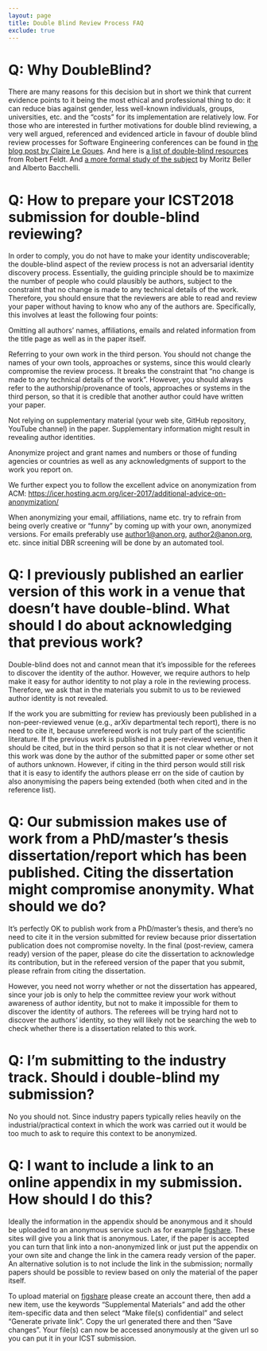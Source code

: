 ```yaml
---
layout: page
title: Double Blind Review Process FAQ
exclude: true
---
```


# Q: Why Double­Blind?

There are many reasons for this decision but in short we think that current
evidence points to it being the most ethical and professional thing to do: it
can reduce bias against gender, less well-known individuals, groups,
universities, etc. and the “costs” for its implementation are relatively low.
For those who are interested in further motivations for double blind reviewing,
a very well­ argued, referenced and evidenced article in favour of double blind
review processes for Software Engineering conferences can be found in [the blog
post by Claire Le Goues](https://www.cs.cmu.edu/~clegoues/double-blind.html).
And here is [a list of double-blind
resources](http://www.robertfeldt.net/advice/double_blind_reviewing/) from
Robert Feldt. And [a more formal study of the
subject](https://peerj.com/preprints/1757/) by Moritz Beller​​ and Alberto
Bacchelli​​.

# Q: How to prepare your ICST2018 submission for double-­blind reviewing?

In order to comply, you do not have to make your identity undiscoverable; the
double­-blind aspect of the review process is not an adversarial identity
discovery process. Essentially, the guiding principle should be to maximize the
number of people who could plausibly be authors, subject to the constraint that
no change is made to any technical details of the work. Therefore, you should
ensure that the reviewers are able to read and review your paper without having
to know who any of the authors are. Specifically, this involves at least the
following four points:

Omitting all authors’ names, affiliations, emails and related information from
the title page as well as in the paper itself.

Referring to your own work in the third person. You should not change the names
of your own tools, approaches or systems, since this would clearly compromise
the review process. It breaks the constraint that “no change is made to any
technical details of the work”. However, you should always refer to the
authorship/provenance of tools, approaches or systems in the third person, so
that it is credible that another author could have written your paper.

Not relying on supplementary material (your web site, GitHub repository,
YouTube channel) in the paper. Supplementary information might result in
revealing author identities.

Anonymize project and grant names and numbers or those of funding agencies or
countries as well as any acknowledgments of support to the work you report on.

We further expect you to follow the excellent advice on anonymization from ACM:
https://icer.hosting.acm.org/icer-2017/additional-advice-on-anonymization/

When anonymizing your email, affiliations, name etc. try to refrain from being
overly creative or “funny” by coming up with your own, anonymized versions. For
emails preferably use author1@anon.org, author2@anon.org, etc. since initial
DBR screening will be done by an automated tool.

# Q: I previously published an earlier version of this work in a venue that doesn’t have double-blind. What should I do about acknowledging that previous work?

Double-blind does not and cannot mean that it’s impossible for the referees to
discover the identity of the author. However, we require authors to help make
it easy for author identity to not play a role in the reviewing process.
Therefore, we ask that in the materials you submit to us to be reviewed author
identity is not revealed.

If the work you are submitting for review has previously been published in a
non-peer-reviewed venue (e.g., arXiv departmental tech report), there is no
need to cite it, because unrefereed work is not truly part of the scientific
literature. If the previous work is published in a peer-reviewed venue, then it
should be cited, but in the third person so that it is not clear whether or not
this work was done by the author of the submitted paper or some other set of
authors unknown. However, if citing in the third person would still risk that
it is easy to identify the authors please err on the side of caution by also
anonymising the papers being extended (both when cited and in the reference
list).

# Q: Our submission makes use of work from a PhD/master’s thesis dissertation/report which has been published. Citing the dissertation might compromise anonymity. What should we do?

It’s perfectly OK to publish work from a PhD/master’s thesis, and there’s no
need to cite it in the version submitted for review because prior dissertation
publication does not compromise novelty. In the final (post-review, camera
ready) version of the paper, please do cite the dissertation to acknowledge its
contribution, but in the refereed version of the paper that you submit, please
refrain from citing the dissertation.

However, you need not worry whether or not the dissertation has appeared, since
your job is only to help the committee review your work without awareness of
author identity, but not to make it impossible for them to discover the
identity of authors. The referees will be trying hard not to discover the
authors’ identity, so they will likely not be searching the web to check
whether there is a dissertation related to this work.

# Q: I’m submitting to the industry track. Should i double-blind my submission?

No you should not. Since industry papers typically relies heavily on the
industrial/practical context in which the work was carried out it would be too
much to ask to require this context to be anonymized.

# Q: I want to include a link to an online appendix in my submission. How should I do this?

Ideally the information in the appendix should be anonymous and it should be
uploaded to an anonymous service such as for example
[figshare](https://figshare.com). These sites will give you a link that is
anonymous. Later, if the paper is accepted you can turn that link into a
non-anonymized link or just put the appendix on your own site and change the
link in the camera ready version of the paper. An alternative solution is to
not include the link in the submission; normally papers should be possible to
review based on only the material of the paper itself.

To upload material on [figshare](https://figshare.com) please create an account
there, then add a new item, use the keywords “Supplemental Materials” and add
the other item-specific data and then select “Make file(s) confidential” and
select “Generate private link”. Copy the url generated there and then “Save
changes”. Your file(s) can now be accessed anonymously at the given url so you
can put it in your ICST submission.
